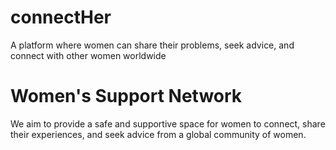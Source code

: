 # connectHer
A platform where women can share their problems, seek advice, and connect with other women worldwide
# Women's Support Network
We aim to provide a safe and supportive space for women to connect, share their experiences, and seek advice from a global community of women.
